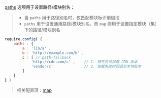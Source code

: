 [paths](http://requirejs.org/docs/api.html#config-paths) 选项用于设置路径/模块别名：

> - 当 `paths` 用于路径别名时，仅匹配模块标识前缀段
> - `paths` 用于设置通用路径/模块别名，而 `map` 则用于设置指定模块（集）下的路径/模块别名

```js
require.config( {
    paths : {
        a : 'lib/a' ,
        b : 'http://example.com/b' ,
        c : [ // path-fallback
            'http://cdn.com/c' ,    // 1. 首先尝试加载 CDN 版本
            'vendor/c'              // 2. 加载失败时回退至本地版本
        ]
    }
} )
```

> 相关配置项：[map](http://requirejs.org/docs/api.html#config-map)
